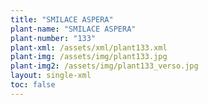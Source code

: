 ```yaml
---
title: "SMILACE ASPERA"
plant-name: "SMILACE ASPERA"
plant-number: "133"
plant-xml: /assets/xml/plant133.xml
plant-img: /assets/img/plant133.jpg
plant-img2: /assets/img/plant133_verso.jpg
layout: single-xml
toc: false
---
```

